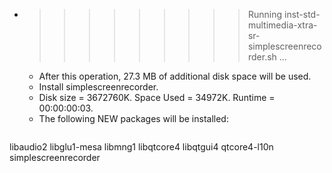 * >>>>>>>>> Running inst-std-multimedia-xtra-sr-simplescreenrecorder.sh ...
  * After this operation, 27.3 MB of additional disk space will be used.
  * Install simplescreenrecorder.
  * Disk size = 3672760K. Space Used = 34972K. Runtime = 00:00:00:03.
  * The following NEW packages will be installed:
  ```bash
libaudio2 libglu1-mesa libmng1 libqtcore4 libqtgui4
qtcore4-l10n simplescreenrecorder
  ```
